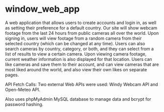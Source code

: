 # window_web_app
A web application that allows users to create accounts and login in, as well as setting their preference for a default country. Our site will show webcam footage from the last 24 hours from public cameras all over the world. Upon signing in, users will view footage from a random camera from their selected country (which can be changed at any time). Users can also search cameras by country, category, or both, and they can select from a list of results to view a certain camera. Upon viewing camera footage, current weather information is also displayed for that location. Users can like cameras and save them to their account, and can view cameras that are most liked around the world, and also view their own likes on separate pages. 

API Fetch Calls: 
Two external Web APIs were used: Windy Webcam API and Open-Meteo API.

Also uses phpMyAdmin MySQL database to manage data and bcrypt for password hashing.

